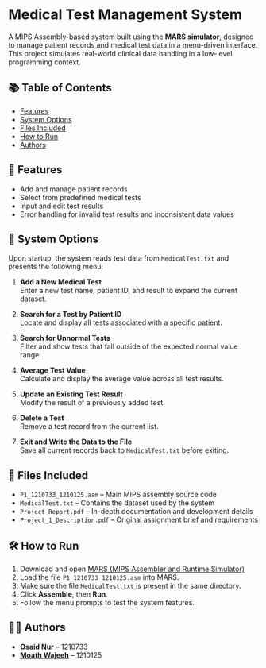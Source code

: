 # Medical Test Management System

A MIPS Assembly-based system built using the **MARS simulator**, designed to manage patient records and medical test data in a menu-driven interface. This project simulates real-world clinical data handling in a low-level programming context.

## 📚 Table of Contents

- [Features](#features)
- [System Options](#system-options)
- [Files Included](#files-included)
- [How to Run](#how-to-run)
- [Authors](#authors)

## 📌 Features

- Add and manage patient records
- Select from predefined medical tests
- Input and edit test results
- Error handling for invalid test results and inconsistent data values


## 🧮 System Options

Upon startup, the system reads test data from `MedicalTest.txt` and presents the following menu:

1. **Add a New Medical Test**  
   Enter a new test name, patient ID, and result to expand the current dataset.

2. **Search for a Test by Patient ID**  
   Locate and display all tests associated with a specific patient.

3. **Search for Unnormal Tests**  
   Filter and show tests that fall outside of the expected normal value range.

4. **Average Test Value**  
   Calculate and display the average value across all test results.

5. **Update an Existing Test Result**  
   Modify the result of a previously added test.

6. **Delete a Test**  
   Remove a test record from the current list.

7. **Exit and Write the Data to the File**  
   Save all current records back to `MedicalTest.txt` before exiting.

## 📁 Files Included

- `P1_1210733_1210125.asm` – Main MIPS assembly source code
- `MedicalTest.txt` – Contains the dataset used by the system
- `Project Report.pdf` – In-depth documentation and development details
- `Project_1_Description.pdf` – Original assignment brief and requirements

## 🛠️ How to Run

1. Download and open [MARS (MIPS Assembler and Runtime Simulator)](https://github.com/dpetersanderson/MARS/releases/tag/v.4.5.1)
2. Load the file `P1_1210733_1210125.asm` into MARS.
3. Make sure the file `MedicalTest.txt` is present in the same directory.
4. Click **Assemble**, then **Run**.
5. Follow the menu prompts to test the system features.

## 👨‍💻 Authors

- **Osaid Nur** – 1210733
- [**Moath Wajeeh**](https://github.com/SuperMoathx7) – 1210125
